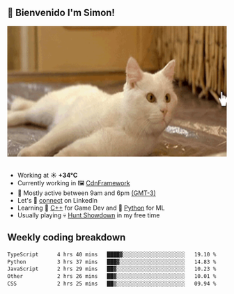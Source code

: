 <h2>👋 <b>Bienvenido I'm Simon!&nbsp;</b></h2>

<section>
  <img src="./static/banner.gif" height=300 width=1000>
</section>

<br>

<ul>
  <li>
		<!--START_SECTION:weather-->
		Working at <b>☀️   +34°C</b>
		<!--END_SECTION:weather-->
  </li>
  <li>
    Currently working in 🖼️&nbsp;<a href=https://github.com/snapverse/cdn-framework target=_blank>CdnFramework</a>
  </li>
  <li>
    🚩 Mostly active between 9am and 6pm <a href=https://onlinealarmkur.com/world/es target=_blank>(GMT-3)</a>
  </li>
  <li>
    Let's 🔗&nbsp;<a href=https://www.linkedin.com/in/itsimmons target=_blank>connect</a> on LinkedIn
  </li>
  <li>
    Learning 👴&nbsp;<a href=https://images3.memedroid.com/images/UPLOADED755/65f2bce6734f6.webp target=_blank>C++</a> for Game Dev and 🐍&nbsp;<a href=https://qph.cf2.quoracdn.net/main-qimg-4472b6229cb75bf66ab531f3ebd4f975-lq target=_blank>Python</a> for ML
  </li>
  <li>
    Usually playing 💀&nbsp;<a href=https://www.huntshowdown.com target=_blank>Hunt Showdown</a> in my free time
  </li>
</ul>

<h2><b>Weekly coding breakdown </b></h2>

<!--START_SECTION:waka-->

```txt
TypeScript      4 hrs 40 mins   ████▓░░░░░░░░░░░░░░░░░░░░   19.10 %
Python          3 hrs 37 mins   ███▓░░░░░░░░░░░░░░░░░░░░░   14.83 %
JavaScript      2 hrs 29 mins   ██▓░░░░░░░░░░░░░░░░░░░░░░   10.23 %
Other           2 hrs 26 mins   ██▓░░░░░░░░░░░░░░░░░░░░░░   10.01 %
CSS             2 hrs 25 mins   ██▒░░░░░░░░░░░░░░░░░░░░░░   09.94 %
```

<!--END_SECTION:waka-->
